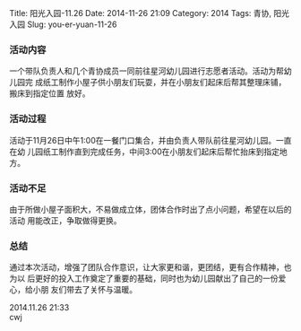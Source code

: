 Title: 阳光入园-11.26
Date: 2014-11-26 21:09
Category: 2014
Tags: 青协, 阳光入园
Slug: you-er-yuan-11-26


### 活动内容

一个带队负责人和几个青协成员一同前往星河幼儿园进行志愿者活动。活动为帮幼儿园完
成纸工制作小屋子供小朋友们玩耍，并在小朋友们起床后帮其整理床铺，搬床到指定位置
放好。

### 活动过程

活动于11月26日中午1:00在一餐门口集合，并由负责人带队前往星河幼儿园。一直在幼
儿园纸工制作直到完成任务，中间3:00在小朋友们起床后帮忙抬床到指定地方。

### 活动不足

由于所做小屋子面积大，不易做成立体，团体合作时出了点小问题，希望在以后的活动
用能改正，争取做得更换。

### 总结

通过本次活动，增强了团队合作意识，让大家更和谐，更团结，更有合作精神，也为以
后更好的投入工作奠定了重要的基础，同时也为幼儿园献出了自己的一份爱心，给小朋
友们带去了关怀与温暖。

2014.11.26 21:33  
cwj
